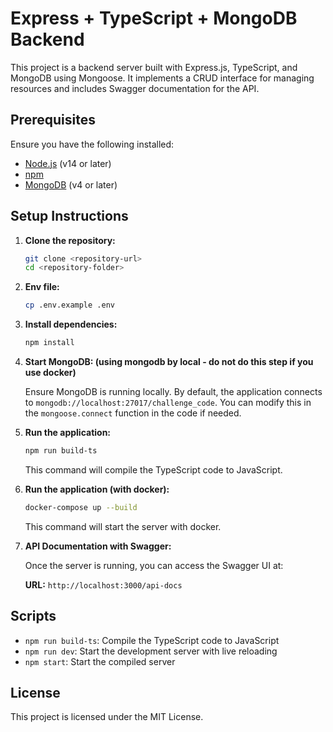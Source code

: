 # Express + TypeScript + MongoDB Backend

This project is a backend server built with Express.js, TypeScript, and MongoDB using Mongoose. It implements a CRUD interface for managing resources and includes Swagger documentation for the API.

## Prerequisites

Ensure you have the following installed:

- [Node.js](https://nodejs.org/) (v14 or later)
- [npm](https://www.npmjs.com/)
- [MongoDB](https://www.mongodb.com/) (v4 or later)

## Setup Instructions

1. **Clone the repository:**

   ```bash
   git clone <repository-url>
   cd <repository-folder>
   ```

2. **Env file:**

   ```bash
   cp .env.example .env
   ```

3. **Install dependencies:**

   ```bash
   npm install
   ```

4. **Start MongoDB: (using mongodb by local - do not do this step if you use docker)**

   Ensure MongoDB is running locally. By default, the application connects to `mongodb://localhost:27017/challenge_code`. You can modify this in the `mongoose.connect` function in the code if needed.

5. **Run the application:**

   ```bash
   npm run build-ts
   ```

   This command will compile the TypeScript code to JavaScript.

6. **Run the application (with docker):**

   ```bash
   docker-compose up --build
   ```

   This command will start the server with docker.

7. **API Documentation with Swagger:**

   Once the server is running, you can access the Swagger UI at:

   **URL:** `http://localhost:3000/api-docs`



## Scripts

- `npm run build-ts`: Compile the TypeScript code to JavaScript
- `npm run dev`: Start the development server with live reloading
- `npm start`: Start the compiled server

## License

This project is licensed under the MIT License.

